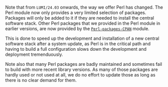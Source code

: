 Note that from `LUMI/24.03` onwards, the way we offer Perl has changed.
The Perl module now only provides a very limited selection of packages. Packages
will only be added to it if they are needed to install the central software stack.
Other Perl packages that we provided in the Perl module in earlier versions, are
now provided by the [`Perl-packages-CPAN`](../Perl-packages-CPAN/index.md) module.

This is done to speed up the development and installation of a new central software
stack after a system update, as Perl is in the critical path and having to 
build a full configuration slows down the development and deployment tremenduously.

Note also that many Perl packages are badly maintained and sometimes fail to build
with more recent library versions. As many of those packages are hardly used or
not used at all, we do no effort to update those as long as there is no clear
demand for them.
